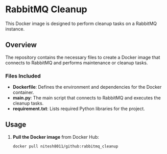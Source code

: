 # RabbitMQ Cleanup

This Docker image is designed to perform cleanup tasks on a RabbitMQ instance.

## Overview

The repository contains the necessary files to create a Docker image that connects to RabbitMQ and performs maintenance or cleanup tasks.

### Files Included

- **Dockerfile**: Defines the environment and dependencies for the Docker container.
- **main.py**: The main script that connects to RabbitMQ and executes the cleanup tasks.
- **requirement.txt**: Lists required Python libraries for the project.

## Usage

1. **Pull the Docker image** from Docker Hub:

   ```bash
   docker pull nitesh8011/github:rabbitmq_cleanup
